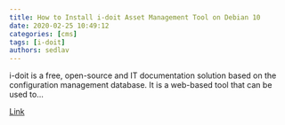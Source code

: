 ```yaml
---
title: How to Install i-doit Asset Management Tool on Debian 10
date: 2020-02-25 10:49:12
categories: [cms]
tags: [i-doit]
authors: sedlav
---
```


i-doit is a free, open-source and IT documentation solution based on the configuration management database. It is a web-based tool that can be used to...

[Link](https://www.howtoforge.com/how-to-install-i-doit-asset-management-tool-on-debian-10/)

